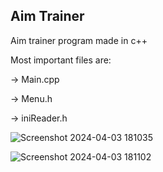 ## Aim Trainer

 Aim trainer program made in c++

 Most important files are:
 
 -> Main.cpp
 
 -> Menu.h
 
 -> iniReader.h
 
![Screenshot 2024-04-03 181035](https://github.com/MihaiM21/Aim-Trainer/assets/65979367/84d29708-1f45-4866-9935-602187f34863)


![Screenshot 2024-04-03 181102](https://github.com/MihaiM21/Aim-Trainer/assets/65979367/dcc396a3-3cd3-43ea-b124-01ee700fd959)
